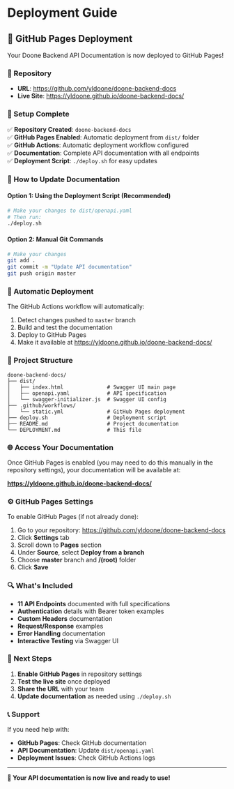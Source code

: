 # Deployment Guide

## 🚀 GitHub Pages Deployment

Your Doone Backend API Documentation is now deployed to GitHub Pages!

### 📍 Repository
- **URL**: https://github.com/yldoone/doone-backend-docs
- **Live Site**: https://yldoone.github.io/doone-backend-docs/

### 🔧 Setup Complete

✅ **Repository Created**: `doone-backend-docs`  
✅ **GitHub Pages Enabled**: Automatic deployment from `dist/` folder  
✅ **GitHub Actions**: Automatic deployment workflow configured  
✅ **Documentation**: Complete API documentation with all endpoints  
✅ **Deployment Script**: `./deploy.sh` for easy updates  

### 📝 How to Update Documentation

#### Option 1: Using the Deployment Script (Recommended)
```bash
# Make your changes to dist/openapi.yaml
# Then run:
./deploy.sh
```

#### Option 2: Manual Git Commands
```bash
# Make your changes
git add .
git commit -m "Update API documentation"
git push origin master
```

### 🔄 Automatic Deployment

The GitHub Actions workflow will automatically:
1. Detect changes pushed to `master` branch
2. Build and test the documentation
3. Deploy to GitHub Pages
4. Make it available at https://yldoone.github.io/doone-backend-docs/

### 📁 Project Structure

```
doone-backend-docs/
├── dist/
│   ├── index.html              # Swagger UI main page
│   ├── openapi.yaml            # API specification
│   └── swagger-initializer.js  # Swagger UI config
├── .github/workflows/
│   └── static.yml              # GitHub Pages deployment
├── deploy.sh                   # Deployment script
├── README.md                   # Project documentation
└── DEPLOYMENT.md               # This file
```

### 🌐 Access Your Documentation

Once GitHub Pages is enabled (you may need to do this manually in the repository settings), your documentation will be available at:

**https://yldoone.github.io/doone-backend-docs/**

### ⚙️ GitHub Pages Settings

To enable GitHub Pages (if not already done):

1. Go to your repository: https://github.com/yldoone/doone-backend-docs
2. Click **Settings** tab
3. Scroll down to **Pages** section
4. Under **Source**, select **Deploy from a branch**
5. Choose **master** branch and **/(root)** folder
6. Click **Save**

### 🔍 What's Included

- **11 API Endpoints** documented with full specifications
- **Authentication** details with Bearer token examples
- **Custom Headers** documentation
- **Request/Response** examples
- **Error Handling** documentation
- **Interactive Testing** via Swagger UI

### 🎯 Next Steps

1. **Enable GitHub Pages** in repository settings
2. **Test the live site** once deployed
3. **Share the URL** with your team
4. **Update documentation** as needed using `./deploy.sh`

### 📞 Support

If you need help with:
- **GitHub Pages**: Check GitHub documentation
- **API Documentation**: Update `dist/openapi.yaml`
- **Deployment Issues**: Check GitHub Actions logs

---

**🎉 Your API documentation is now live and ready to use!** 